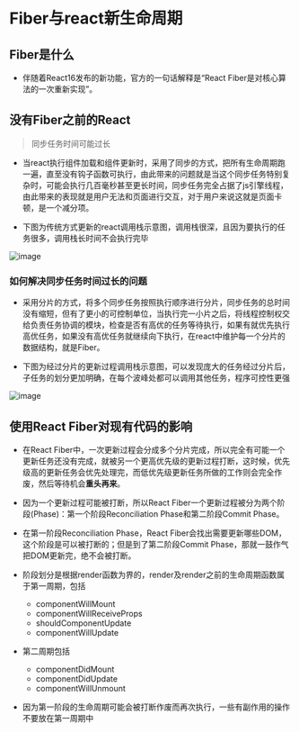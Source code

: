 # Fiber与react新生命周期

## Fiber是什么

- 伴随着React16发布的新功能，官方的一句话解释是“React Fiber是对核心算法的一次重新实现”。

## 没有Fiber之前的React

> 同步任务时间可能过长

- 当react执行组件加载和组件更新时，采用了同步的方式，把所有生命周期跑一遍，直至没有钩子函数可执行，由此带来的问题就是当这个同步任务特别复杂时，可能会执行几百毫秒甚至更长时间，同步任务完全占据了js引擎线程，由此带来的表现就是用户无法和页面进行交互，对于用户来说这就是页面卡顿，是一个减分项。

- 下图为传统方式更新的react调用栈示意图，调用栈很深，且因为要执行的任务很多，调用栈长时间不会执行完毕

 ![image](https://pic1.zhimg.com/80/v2-d8f4598c70df94d69825f11dfbf2ca2c_hd.png)

### 如何解决同步任务时间过长的问题

- 采用分片的方式，将多个同步任务按照执行顺序进行分片，同步任务的总时间没有缩短，但有了更小的可控制单位，当执行完一小片之后，将线程控制权交给负责任务协调的模块，检查是否有高优的任务等待执行，如果有就优先执行高优任务，如果没有高优任务就继续向下执行，在react中维护每一个分片的数据结构，就是Fiber。

- 下图为经过分片的更新过程调用栈示意图，可以发现庞大的任务经过分片后，子任务的划分更加明确，在每个波峰处都可以调用其他任务，程序可控性更强

![image](https://pic1.zhimg.com/80/v2-78011f3365ab4e0b6184e1e9201136d0_hd.png)

## 使用React Fiber对现有代码的影响

- 在React Fiber中，一次更新过程会分成多个分片完成，所以完全有可能一个更新任务还没有完成，就被另一个更高优先级的更新过程打断，这时候，优先级高的更新任务会优先处理完，而低优先级更新任务所做的工作则会完全作废，然后等待机会**重头再来**。

- 因为一个更新过程可能被打断，所以React Fiber一个更新过程被分为两个阶段(Phase)：第一个阶段Reconciliation Phase和第二阶段Commit Phase。

- 在第一阶段Reconciliation Phase，React Fiber会找出需要更新哪些DOM，这个阶段是可以被打断的；但是到了第二阶段Commit Phase，那就一鼓作气把DOM更新完，绝不会被打断。

- 阶段划分是根据render函数为界的，render及render之前的生命周期函数属于第一周期，包括
    - componentWillMount
    - componentWillReceiveProps
    - shouldComponentUpdate
    - componentWillUpdate
- 第二周期包括
    - componentDidMount
    - componentDidUpdate
    - componentWillUnmount

- 因为第一阶段的生命周期可能会被打断作废而再次执行，一些有副作用的操作不要放在第一周期中
